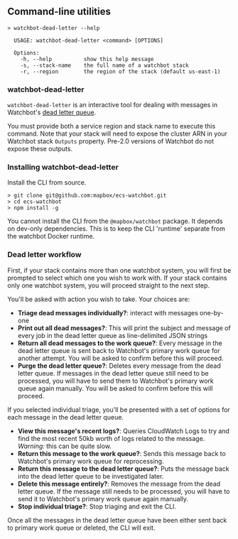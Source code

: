 ## Command-line utilities
```
> watchbot-dead-letter --help

  USAGE: watchbot-dead-letter <command> [OPTIONS]

  Options:
    -h, --help          show this help message
    -s, --stack-name    the full name of a watchbot stack
    -r, --region        the region of the stack (default us-east-1)
```

### watchbot-dead-letter

`watchbot-dead-letter` is an interactive tool for dealing with messages in Watchbot's [dead letter queue](/docs/worker-retry-cycle.md#the-dead-letter-queue).

You must provide both a service region and stack name to execute this command. Note
that your stack will need to expose the cluster ARN in your Watchbot stack `Outputs`
property. Pre-2.0 versions of Watchbot do not expose these outputs.

### Installing watchbot-dead-letter
Install the CLI from source.
```
> git clone git@github.com:mapbox/ecs-watchbot.git
> cd ecs-watchbot
> npm install -g
```
You cannot install the CLI from the `@mapbox/watchbot` package.  It depends on dev-only dependencies.  This is to keep the CLI 'runtime' separate from the watchbot Docker runtime.

### Dead letter workflow

First, if your stack contains more than one watchbot system, you will first be prompted to select which one you wish to work with. If your stack contains only one watchbot system, you will proceed straight to the next step.

You'll be asked with action you wish to take. Your choices are:

  - **Triage dead messages individually?**: interact with messages one-by-one
  - **Print out all dead messages?**: This will print the subject and message of every job in the dead letter queue as line-delimited JSON strings
  - **Return all dead messages to the work queue?**: Every message in the dead letter queue is sent back to Watchbot's primary work queue for another attempt. You will be asked to confirm before this will proceed.  
  - **Purge the dead letter queue?**: Deletes every message from the dead letter queue. If messages in the dead letter queue still need to be processed, you will have to send them to Watchbot's primary work queue again manually. You will be asked to confirm before this will proceed.

If you selected individual triage, you'll be presented with a set of options for each message in the dead letter queue.

  - **View this message's recent logs?**: Queries CloudWatch Logs to try and find the most recent 50kb worth of logs related to the message. *Warning:* this can be quite slow.
  - **Return this message to the work queue?**: Sends this message back to Watchbot's primary work queue for reprocessing.
  - **Return this message to the dead letter queue?**: Puts the message back into the dead letter queue to be investigated later.
  - **Delete this message entirely?**: Removes the message from the dead letter queue. If the message still needs to be processed, you will have to send it to Watchbot's primary work queue again manually.
  - **Stop individual triage?**: Stop triaging and exit the CLI.

Once all the messages in the dead letter queue have been either sent back to primary work queue or deleted, the CLI will exit.

